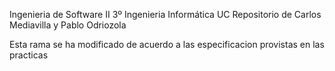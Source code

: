 Ingenieria de Software II 3º Ingenieria Informática UC Repositorio de Carlos Mediavilla y Pablo Odriozola

Esta rama se ha modificado de acuerdo a las especificacion provistas en las practicas